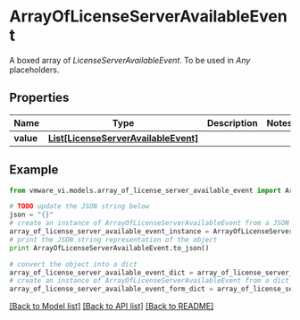 # ArrayOfLicenseServerAvailableEvent

A boxed array of *LicenseServerAvailableEvent*. To be used in *Any* placeholders. 

## Properties
Name | Type | Description | Notes
------------ | ------------- | ------------- | -------------
**value** | [**List[LicenseServerAvailableEvent]**](LicenseServerAvailableEvent.md) |  | 

## Example

```python
from vmware_vi.models.array_of_license_server_available_event import ArrayOfLicenseServerAvailableEvent

# TODO update the JSON string below
json = "{}"
# create an instance of ArrayOfLicenseServerAvailableEvent from a JSON string
array_of_license_server_available_event_instance = ArrayOfLicenseServerAvailableEvent.from_json(json)
# print the JSON string representation of the object
print ArrayOfLicenseServerAvailableEvent.to_json()

# convert the object into a dict
array_of_license_server_available_event_dict = array_of_license_server_available_event_instance.to_dict()
# create an instance of ArrayOfLicenseServerAvailableEvent from a dict
array_of_license_server_available_event_form_dict = array_of_license_server_available_event.from_dict(array_of_license_server_available_event_dict)
```
[[Back to Model list]](../README.md#documentation-for-models) [[Back to API list]](../README.md#documentation-for-api-endpoints) [[Back to README]](../README.md)



